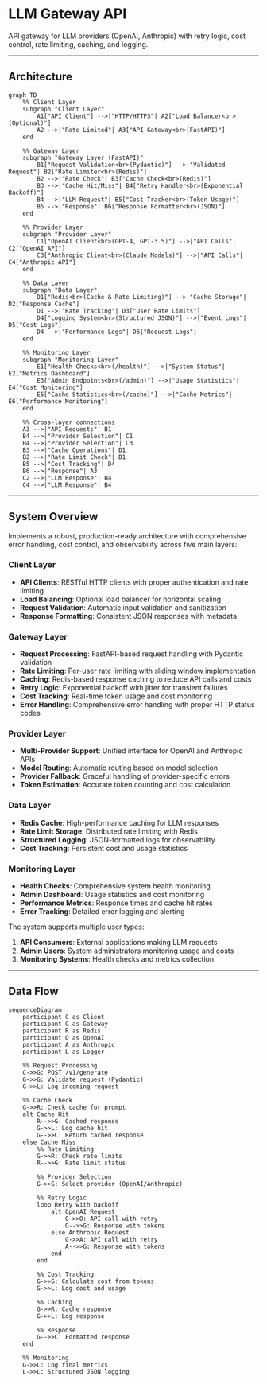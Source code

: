 # LLM Gateway API

API gateway for LLM providers (OpenAI, Anthropic) with retry logic, cost control, rate limiting, caching, and logging.

---

## Architecture

```mermaid
graph TD
    %% Client Layer
    subgraph "Client Layer"
        A1["API Client"] -->|"HTTP/HTTPS"| A2["Load Balancer<br>(Optional)"]
        A2 -->|"Rate Limited"| A3["API Gateway<br>(FastAPI)"]
    end

    %% Gateway Layer
    subgraph "Gateway Layer (FastAPI)"
        B1["Request Validation<br>(Pydantic)"] -->|"Validated Request"| B2["Rate Limiter<br>(Redis)"]
        B2 -->|"Rate Check"| B3["Cache Check<br>(Redis)"]
        B3 -->|"Cache Hit/Miss"| B4["Retry Handler<br>(Exponential Backoff)"]
        B4 -->|"LLM Request"| B5["Cost Tracker<br>(Token Usage)"]
        B5 -->|"Response"| B6["Response Formatter<br>(JSON)"]
    end

    %% Provider Layer
    subgraph "Provider Layer"
        C1["OpenAI Client<br>(GPT-4, GPT-3.5)"] -->|"API Calls"| C2["OpenAI API"]
        C3["Anthropic Client<br>(Claude Models)"] -->|"API Calls"| C4["Anthropic API"]
    end

    %% Data Layer
    subgraph "Data Layer"
        D1["Redis<br>(Cache & Rate Limiting)"] -->|"Cache Storage"| D2["Response Cache"]
        D1 -->|"Rate Tracking"| D3["User Rate Limits"]
        D4["Logging System<br>(Structured JSON)"] -->|"Event Logs"| D5["Cost Logs"]
        D4 -->|"Performance Logs"| D6["Request Logs"]
    end

    %% Monitoring Layer
    subgraph "Monitoring Layer"
        E1["Health Checks<br>(/health)"] -->|"System Status"| E2["Metrics Dashboard"]
        E3["Admin Endpoints<br>(/admin)"] -->|"Usage Statistics"| E4["Cost Monitoring"]
        E5["Cache Statistics<br>(/cache)"] -->|"Cache Metrics"| E6["Performance Monitoring"]
    end

    %% Cross-layer connections
    A3 -->|"API Requests"| B1
    B4 -->|"Provider Selection"| C1
    B4 -->|"Provider Selection"| C3
    B3 -->|"Cache Operations"| D1
    B2 -->|"Rate Limit Check"| D1
    B5 -->|"Cost Tracking"| D4
    B6 -->|"Response"| A3
    C2 -->|"LLM Response"| B4
    C4 -->|"LLM Response"| B4
```

---

## System Overview

Implements a robust, production-ready architecture with comprehensive error handling, cost control, and observability across five main layers:

### **Client Layer**

- **API Clients**: RESTful HTTP clients with proper authentication and rate limiting
- **Load Balancing**: Optional load balancer for horizontal scaling
- **Request Validation**: Automatic input validation and sanitization
- **Response Formatting**: Consistent JSON responses with metadata

### **Gateway Layer**

- **Request Processing**: FastAPI-based request handling with Pydantic validation
- **Rate Limiting**: Per-user rate limiting with sliding window implementation
- **Caching**: Redis-based response caching to reduce API calls and costs
- **Retry Logic**: Exponential backoff with jitter for transient failures
- **Cost Tracking**: Real-time token usage and cost monitoring
- **Error Handling**: Comprehensive error handling with proper HTTP status codes

### **Provider Layer**

- **Multi-Provider Support**: Unified interface for OpenAI and Anthropic APIs
- **Model Routing**: Automatic routing based on model selection
- **Provider Fallback**: Graceful handling of provider-specific errors
- **Token Estimation**: Accurate token counting and cost calculation

### **Data Layer**

- **Redis Cache**: High-performance caching for LLM responses
- **Rate Limit Storage**: Distributed rate limiting with Redis
- **Structured Logging**: JSON-formatted logs for observability
- **Cost Tracking**: Persistent cost and usage statistics

### **Monitoring Layer**

- **Health Checks**: Comprehensive system health monitoring
- **Admin Dashboard**: Usage statistics and cost monitoring
- **Performance Metrics**: Response times and cache hit rates
- **Error Tracking**: Detailed error logging and alerting

The system supports multiple user types:

1. **API Consumers**: External applications making LLM requests
2. **Admin Users**: System administrators monitoring usage and costs
3. **Monitoring Systems**: Health checks and metrics collection

---

## Data Flow

```mermaid
sequenceDiagram
    participant C as Client
    participant G as Gateway
    participant R as Redis
    participant O as OpenAI
    participant A as Anthropic
    participant L as Logger

    %% Request Processing
    C->>G: POST /v1/generate
    G->>G: Validate request (Pydantic)
    G->>L: Log incoming request

    %% Cache Check
    G->>R: Check cache for prompt
    alt Cache Hit
        R-->>G: Cached response
        G->>L: Log cache hit
        G-->>C: Return cached response
    else Cache Miss
        %% Rate Limiting
        G->>R: Check rate limits
        R-->>G: Rate limit status

        %% Provider Selection
        G->>G: Select provider (OpenAI/Anthropic)

        %% Retry Logic
        loop Retry with backoff
            alt OpenAI Request
                G->>O: API call with retry
                O-->>G: Response with tokens
            else Anthropic Request
                G->>A: API call with retry
                A-->>G: Response with tokens
            end
        end

        %% Cost Tracking
        G->>G: Calculate cost from tokens
        G->>L: Log cost and usage

        %% Caching
        G->>R: Cache response
        G->>L: Log response

        %% Response
        G-->>C: Formatted response
    end

    %% Monitoring
    G->>L: Log final metrics
    L->>L: Structured JSON logging
```
